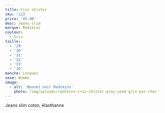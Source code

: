 ```yaml
---
title: Cruz shister
sku: '113'
price: '45.90'
desc: Jeans slim
marque: Redskins
couleur:
  - Gris
taille:
  - '29'
  - '30'
  - '31'
  - '32'
  - '33'
  - '34'
manche: Longues
sexe: Homme
image:
  - alt: 'Bonnet noir Redskins'
    photo: /img/uploads/redskins-cruz-shister-grey-used-gris-pas-cher-jeans-homme-mhkydwg_3.jpg
---
```

Jeans slim coton, élasthanne
